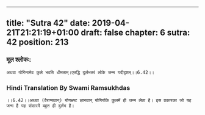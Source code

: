 
---
title: "Sutra 42"
date: 2019-04-21T21:21:19+01:00
draft: false
chapter: 6
sutra: 42
position: 213
---
### मूल श्लोकः:
```
अथवा योगिनामेव कुले भवति धीमताम्।एतद्धि दुर्लभतरं लोके जन्म यदीदृशम्।।6.42।।

```

### Hindi Translation By Swami Ramsukhdas
```
।।6.42।।अथवा (वैराग्यवान्) योगभ्रष्ट ज्ञानवान् योगियोंके कुलमें ही जन्म लेता है। इस प्रकारका जो यह जन्म है यह संसारमें बहुत ही दुर्लभ है। 

```

